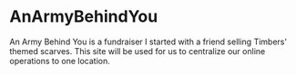 # AnArmyBehindYou

An Army Behind You is a fundraiser I started with a friend selling Timbers' themed scarves. This site will be used for us to centralize our online operations to one location.
